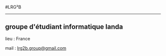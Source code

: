 #LRG²B
___________________________________________________________________________________________________
groupe d'étudiant informatique landa
--------------------------------------------------------------------------------------------------------
lieu :  France


mail :  lrg2b.group@gmail.com
